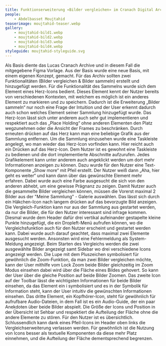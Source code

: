 ```yaml
---
title: Funktionserweiterung «Bilder vergleichen» im Cranach Digital Archive
people:
    - Abdelbasset Moujtahid
teaserimage: moujtahid-teaser.webp
gallery:
    - moujtahid-bild1.webp
    - moujtahid-bild2.webp
    - moujtahid-bild3.webp
    - moujtahid-bild4.webp
styleguide: moujtahid-styleguide.svg
---
```


Als Basis diente das Lucas Cranach Archive und in diesem Fall die mitgegebene Figma Vorlage.
Aus der Basis wurde eine neue Basis, mit einem eigenen Konzept, gemacht.
Für das Archiv sollten zwei Funktionalitäten (Bilder vergleichen & Bilder sammeln) erstellt und hinzugefügt werden.
Für die Funktionalität des Sammelns wurde sich dem Element eines Herz-Icons bedient.
Dieses Element kennt der Nutzer bereits von verschiedenen Kontexten, mit welchem es möglich ist ein anderes Element zu markieren und zu speichern.
Dadurch ist die Erweiterung „Bilder sammeln“ nur noch eine Frage der Intuition und der User erkennt dadurch auch schon welches Element seiner Sammlung hinzugefügt wurde.
Das Herz-Icon lässt sich unter anderem auch sehr gut implementieren und respektiert auch das „Place Holding“ ohne anderen Elementen den Platz wegzunehmen oder die Ansicht der Frames zu beschränken. Durch erneuten drücken auf das Herz kann man eine beliebige Grafik aus der Sammlung entfernen. Um die Sammlung einzusehen wurde eine Taskleiste angelegt, wo man wieder das Herz-Icon vorfinden kann. Hier reicht auch ein Drücken auf das Herz-Icon. Dem Nutzer ist es gewohnt eine Taskleiste zu bedienen und die dort implementierte Abschnitte aufzurufen. Jedes Grafikelement kann unter anderem auch angeklickt werden um dort mehr Informationen anzeigen zu können. Dazu wurde für den Nutzer eine Text-Komponente „Show more“ mit Pfeil erstellt.
Der Nutzer weiß dann „Aha, hier geht es weiter“ und kann dann über das gewünschte Element mehr erfahren.
Dabei wurde auch eine Farbe ausgesucht die sich von den anderen abhebt, um eine gewisse Prägnanz zu zeigen.
Damit Nutzer auch die gesammelte Bilder vergleichen können, müssen die Vorerst maximal 2 Bilder aus der "Meine Sammlung" - Galerie auswählen. Das lässt sich durch ein Häkchen-Icon nach langem drücken auf das bevorzugte Bild anzeigen. Die Vergleich-Funktion kann nur aus der Sammlung aus gestartet werden, da nur die Bilder, die für den Nutzer interessant sind infrage kommen. Diesmal wurde dem Header dafür drei vertikal aufeinander gestapelte kleine Punkte hinzugefügt, die ein Dropleft-Menü aufrufen können, wo die Vergleichsfunktion auch für den Nutzer erscheint und gestartet werden kann. Dabei wurde auch darauf geachtet, dass maximal zwei Elemente ausgesucht werden. Ansonsten wird eine Fehlermeldung als System-Meldung angezeigt.
Beim Starten des Vergleichs werden die zwei ausgewählte Bilder angezeigt samt Sidebar wo drei verschiedene Icons angezeigt werden. Die Lupe mit dem Pluszeichen symbolisiert für gewöhnlich die Zoom-Funktion, da man zwei Bilder vergleichen möchte, kann der User mithilfe vom Lock Zoom beide Bilder gleichzeitig im Zoom Modus einsehen dabei wird über die Fläche eines Bildes gehovert. So kann der User über die gleiche Position auf beide Bilder Zoomen.
Das zweite Icon auf der Toolbar lässt die wichtigsten Informationen für beide Bilder einsehen, da das Element ein i symbolisiert und es in der Symbolik für Information steht, kann der User intuitiv die gewünschten Informationen einsehen.
Das dritte Element, ein Kopfhörer-Icon, steht für gewöhnlich für aufrufbare Audio-Dateien, in dem Fall ist es ein Audio-Guide, der ein paar Anekdoten über beide Bilder abspielt. Die Größe der Icons und Position in der Übersicht ist Sehbar und respektiert die Aufteilung der Fläche ohne die andere Elemente zu stören. Für den Nutzer ist es übersichtlich.
Schlussendlich kann dank eines Pfeil-Icons im Header oben links die Vergleichserweiterung verlassen werden.
Für gewöhnlich ist die Nutzung von Icons besser als textuelle Komponenten da diese mehr Platz einnehmen, und die Aufteilung der Fläche dementsprechend begrenzen.
